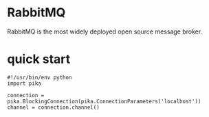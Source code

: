 ---
---
# RabbitMQ
RabbitMQ is the most widely deployed open source message broker.

# quick start

```
#!/usr/bin/env python
import pika

connection = pika.BlockingConnection(pika.ConnectionParameters('localhost'))
channel = connection.channel()
```



